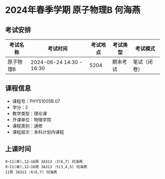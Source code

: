 # 2024年春季学期 原子物理B 何海燕




## 考试安排

| 考试名称 | 考试时间 | 考试地点 | 考试类型 | 考试模式 |
| -------- | -------- | -------- | -------- | -------- |
| 原子物理B | 2024-06-24 14:30 - 16:30 | 5204 | 期末考试 | 笔试（闭卷） |





## 课程信息

- 课程号：PHYS1005B.07
- 学分：2
- 教学类型：理论课
- 开课单位：物理学院
- 课程类别：通修
- 课程层次：本科计划内课程

## 上课时间

```
9~11(单),12~16周 3A313 :3(6,7) 何海燕
9~11(单),12~16周 3A313 :5(3,4,5) 何海燕
11周 3A313 :6(6,7) 何海燕
```

